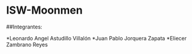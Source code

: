 # ISW-Moonmen

##Integrantes:

*Leonardo Angel Astudillo Villalón
*Juan Pablo Jorquera Zapata
*Eliecer Zambrano Reyes
